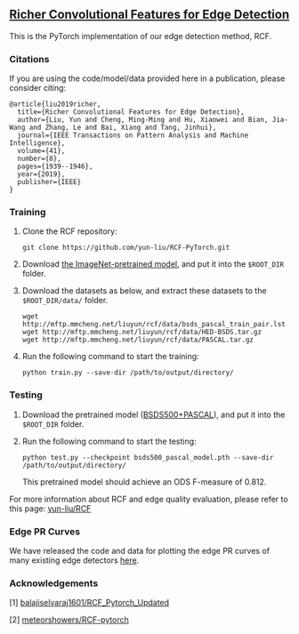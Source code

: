 ## [Richer Convolutional Features for Edge Detection](http://mmcheng.net/rcfedge/)

This is the PyTorch implementation of our edge detection method, RCF.

### Citations

If you are using the code/model/data provided here in a publication, please consider citing:

    @article{liu2019richer,
      title={Richer Convolutional Features for Edge Detection},
      author={Liu, Yun and Cheng, Ming-Ming and Hu, Xiaowei and Bian, Jia-Wang and Zhang, Le and Bai, Xiang and Tang, Jinhui},
      journal={IEEE Transactions on Pattern Analysis and Machine Intelligence},
      volume={41},
      number={8},
      pages={1939--1946},
      year={2019},
      publisher={IEEE}
    }
    
### Training

1. Clone the RCF repository:
    ```
    git clone https://github.com/yun-liu/RCF-PyTorch.git
    ```

2. Download [the ImageNet-pretrained model](https://drive.google.com/file/d/1szqDNG3dUO6BM3l6YBuC9vWp16n48-cK/view?usp=sharing), and put it into the `$ROOT_DIR` folder.

3. Download the datasets as below, and extract these datasets to the `$ROOT_DIR/data/` folder.

    ```
    wget http://mftp.mmcheng.net/liuyun/rcf/data/bsds_pascal_train_pair.lst
    wget http://mftp.mmcheng.net/liuyun/rcf/data/HED-BSDS.tar.gz
    wget http://mftp.mmcheng.net/liuyun/rcf/data/PASCAL.tar.gz
    ```
    
4. Run the following command to start the training:
    ```
    python train.py --save-dir /path/to/output/directory/
    ```
    
### Testing

1. Download the pretrained model ([BSDS500+PASCAL](https://drive.google.com/file/d/1oxlHQCM4mm5zhHzmE7yho_oToU5Ucckk/view?usp=sharing)), and put it into the `$ROOT_DIR` folder.

2. Run the following command to start the testing:
    ```
    python test.py --checkpoint bsds500_pascal_model.pth --save-dir /path/to/output/directory/
    ```
   This pretrained model should achieve an ODS F-measure of 0.812.

For more information about RCF and edge quality evaluation, please refer to this page: [yun-liu/RCF](https://github.com/yun-liu/RCF)

### Edge PR Curves

We have released the code and data for plotting the edge PR curves of many existing edge detectors [here](https://github.com/yun-liu/plot-edge-pr-curves).

### Acknowledgements

[1] [balajiselvaraj1601/RCF_Pytorch_Updated](https://github.com/balajiselvaraj1601/RCF_Pytorch_Updated)

[2] [meteorshowers/RCF-pytorch](https://github.com/meteorshowers/RCF-pytorch)

